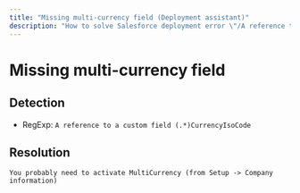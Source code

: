 ```yaml
---
title: "Missing multi-currency field (Deployment assistant)"
description: "How to solve Salesforce deployment error \"/A reference to a custom field (.*)CurrencyIsoCode\""
---
```

<!-- markdownlint-disable MD013 -->
# Missing multi-currency field

## Detection

- RegExp: `A reference to a custom field (.*)CurrencyIsoCode`

## Resolution

```shell
You probably need to activate MultiCurrency (from Setup -> Company information)
```
